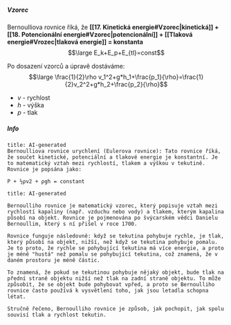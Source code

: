 ##### Vzorec
Bernoulliova rovnice říká, že **[[17. Kinetická energie#Vzorec|kinetická]] + [[18. Potencionální energie#Vzorec|potencionální]] + [[Tlaková energie#Vrozec|tlaková energie]] = konstanta**
$$\large E_k+E_p+E_{tl}=const$$

Po dosazení vzorců a úpravě dostáváme:
$$\large \frac{1}{2}\rho v_1^2+g*h_1+\frac{p_1}{\rho}=\frac{1}{2}v_2^2+g*h_2+\frac{p_2}{\rho}$$
- $v$ - rychlost
- $h$ - výška
- $p$ - tlak

##### Info
```ad-warning
title: AI-generated
Bernoulliova rovnice urychlení (Eulerova rovnice): Tato rovnice říká, že součet kinetické, potenciální a tlakové energie je konstantní. Je to matematický vztah mezi rychlostí, tlakem a výškou v tekutině. Rovnice je popsána jako:

P + ½ρv2 + ρgh = constant

```

```ad-warning
title: AI-generated

Bernoulliho rovnice je matematický vzorec, který popisuje vztah mezi rychlostí kapaliny (např. vzduchu nebo vody) a tlakem, kterým kapalina působí na objekt. Rovnice je pojmenována po švýcarském vědci Danielu Bernoullim, který s ní přišel v roce 1700.

Rovnice funguje následovně: když se tekutina pohybuje rychle, je tlak, který působí na objekt, nižší, než když se tekutina pohybuje pomalu. Je to proto, že rychle se pohybující tekutina má více energie, a proto je méně "hustá" než pomalu se pohybující tekutina, což znamená, že v daném prostoru je méně částic.

To znamená, že pokud se tekutinou pohybuje nějaký objekt, bude tlak na přední straně objektu nižší než tlak na zadní straně objektu. To může způsobit, že se objekt bude pohybovat vpřed, a proto se Bernoulliho rovnice často používá k vysvětlení toho, jak jsou letadla schopna létat.

Stručně řečeno, Bernoulliho rovnice je způsob, jak pochopit, jak spolu souvisí tlak a rychlost tekutin.

```
